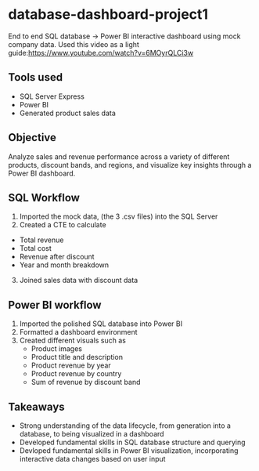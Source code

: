 # database-dashboard-project1
End to end SQL database -> Power BI interactive dashboard using mock company data.
Used this video as a light guide:https://www.youtube.com/watch?v=6MOyrQLCi3w

## Tools used
- SQL Server Express
- Power BI
- Generated product sales data

## Objective
Analyze sales and revenue performance across a variety of different products, discount bands, and regions, and visualize key insights through a Power BI dashboard.

## SQL Workflow

1. Imported the mock data, (the 3 .csv files) into the SQL Server
2. Created a CTE to calculate
  - Total revenue
  - Total cost
  - Revenue after discount
  - Year and month breakdown
3. Joined sales data with discount data

## Power BI workflow

1. Imported the polished SQL database into Power BI
2. Formatted a dashboard environment
3. Created different visuals such as
   - Product images
   - Product title and description
   - Product revenue by year
   - Product revenue by country
   - Sum of revenue by discount band


## Takeaways
- Strong understanding of the data lifecycle, from generation into a database, to being visualized in a dashboard
- Developed fundamental skills in SQL database structure and querying
- Devloped fundamental skills in Power BI visualization, incorporating interactive data changes based on user input

